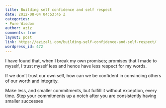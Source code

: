 ```yaml
---
title: Building self confidence and self respect
date: 2012-08-04 04:53:45 Z
categories:
- Pure Wisdom
author: aziz
comments: true
layout: post
link: https://azizali.com/building-self-confidence-and-self-respect/
wordpress_id: 472
---
```


I have found that, when I break my own promises; promises that I made to myself, I trust myself less and hence have less respect for my words.

If we don't trust our own self, how can we be confident in convincing others of our worth and integrity.

Make less, and smaller commitments, but fulfill it without exception, every time. Step your commitments up a notch after you are consistently having smaller successes
